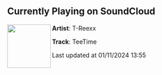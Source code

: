 ## Currently Playing on SoundCloud

[<img align="left" width="100" src="https://i1.sndcdn.com/artworks-Clcu0XzLlzzgn5iG-eUikOQ-t500x500.jpg">](https://soundcloud.com/tarek-pohlmann/teetime)

**Artist**: T-Reexx 

**Track**: TeeTime

Last updated at 01/11/2024 13:55
